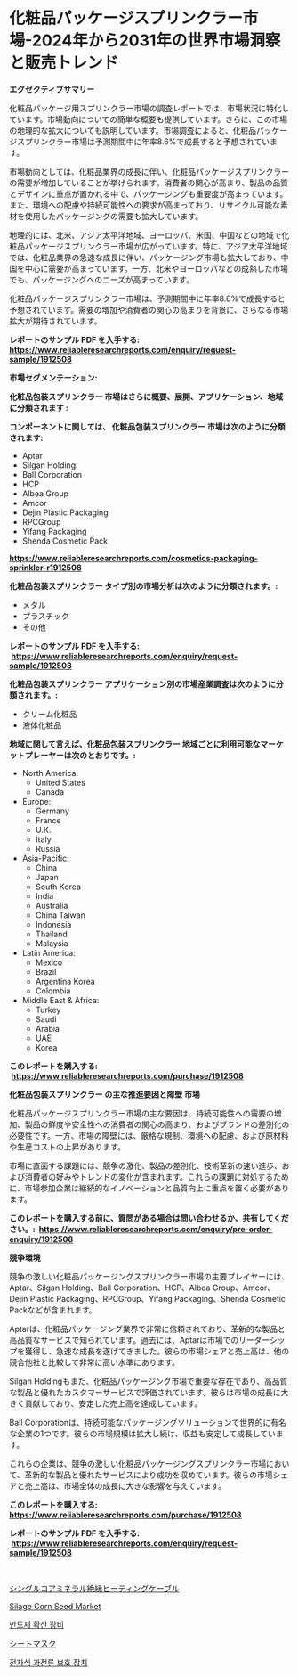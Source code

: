 <p><h1>化粧品パッケージスプリンクラー市場-2024年から2031年の世界市場洞察と販売トレンド</h1></p><p><strong>エグゼクティブサマリー</strong></p>
<p><p>化粧品パッケージ用スプリンクラー市場の調査レポートでは、市場状況に特化しています。市場動向についての簡単な概要も提供しています。さらに、この市場の地理的な拡大についても説明しています。市場調査によると、化粧品パッケージスプリンクラー市場は予測期間中に年率8.6%で成長すると予想されています。</p><p>市場動向としては、化粧品業界の成長に伴い、化粧品パッケージスプリンクラーの需要が増加していることが挙げられます。消費者の関心が高まり、製品の品質とデザインに重点が置かれる中で、パッケージングも重要度が高まっています。また、環境への配慮や持続可能性への要求が高まっており、リサイクル可能な素材を使用したパッケージングの需要も拡大しています。</p><p>地理的には、北米、アジア太平洋地域、ヨーロッパ、米国、中国などの地域で化粧品パッケージスプリンクラー市場が広がっています。特に、アジア太平洋地域では、化粧品業界の急速な成長に伴い、パッケージング市場も拡大しており、中国を中心に需要が高まっています。一方、北米やヨーロッパなどの成熟した市場でも、パッケージングへのニーズが高まっています。</p><p>化粧品パッケージスプリンクラー市場は、予測期間中に年率8.6%で成長すると予想されています。需要の増加や消費者の関心の高まりを背景に、さらなる市場拡大が期待されています。</p></p>
<p><strong>レポートのサンプル PDF を入手する: <a href="https://www.reliableresearchreports.com/enquiry/request-sample/1912508">https://www.reliableresearchreports.com/enquiry/request-sample/1912508</a></strong></p>
<p><strong>市場セグメンテーション:</strong></p>
<p><strong> 化粧品包装スプリンクラー 市場はさらに概要、展開、アプリケーション、地域に分類されます :</strong></p>
<p><strong>コンポーネントに関しては、 化粧品包装スプリンクラー 市場は次のように分類されます: &nbsp;</strong></p>
<p><ul><li>Aptar</li><li>Silgan Holding</li><li>Ball Corporation</li><li>HCP</li><li>Albea Group</li><li>Amcor</li><li>Dejin Plastic Packaging</li><li>RPCGroup</li><li>Yifang Packaging</li><li>Shenda Cosmetic Pack</li></ul></p>
<p><strong><a href="https://www.reliableresearchreports.com/cosmetics-packaging-sprinkler-r1912508">https://www.reliableresearchreports.com/cosmetics-packaging-sprinkler-r1912508</a></strong></p>
<p><strong> 化粧品包装スプリンクラー タイプ別の市場分析は次のように分類されます。:</strong></p>
<p><ul><li>メタル</li><li>プラスチック</li><li>その他</li></ul></p>
<p><strong>レポートのサンプル PDF を入手する: &nbsp;<a href="https://www.reliableresearchreports.com/enquiry/request-sample/1912508">https://www.reliableresearchreports.com/enquiry/request-sample/1912508</a></strong></p>
<p><strong> 化粧品包装スプリンクラー アプリケーション別の市場産業調査は次のように分類されます。:</strong></p>
<p><ul><li>クリーム化粧品</li><li>液体化粧品</li></ul></p>
<p><strong>地域に関して言えば、化粧品包装スプリンクラー 地域ごとに利用可能なマーケットプレーヤーは次のとおりです。:</strong></p>
<p><ul>
    <li>
        North America:
        <ul>
            <li>United States</li>
            <li>Canada</li>
        </ul>
    </li>
    <li>
        Europe:
        <ul>
            <li>Germany</li>
            <li>France</li>
            <li>U.K.</li>
            <li>Italy</li>
            <li>Russia</li>
        </ul>
    </li>
    <li>
        Asia-Pacific:
        <ul>
            <li>China</li>
            <li>Japan</li>
            <li>South Korea</li>
            <li>India</li>
            <li>Australia</li>
            <li>China Taiwan</li>
            <li>Indonesia</li>
            <li>Thailand</li>
            <li>Malaysia</li>
        </ul>
    </li>
    <li>
        Latin America:
        <ul>
            <li>Mexico</li>
            <li>Brazil</li>
            <li>Argentina Korea</li>
            <li>Colombia</li>
        </ul>
    </li>
    <li>
        Middle East & Africa:
        <ul>
            <li>Turkey</li>
            <li>Saudi</li>
            <li>Arabia</li>
            <li>UAE</li>
            <li>Korea</li>
        </ul>
    </li>
    </ul></p>
<p><strong>このレポートを購入する: &nbsp;<a href="https://www.reliableresearchreports.com/purchase/1912508">https://www.reliableresearchreports.com/purchase/1912508</a></strong></p>
<p><strong>化粧品包装スプリンクラー の主な推進要因と障壁 市場</strong></p>
<p><p>化粧品パッケージスプリンクラー市場の主な要因は、持続可能性への需要の増加、製品の鮮度や安全性への消費者の関心の高まり、およびブランドの差別化の必要性です。一方、市場の障壁には、厳格な規制、環境への配慮、および原材料や生産コストの上昇があります。</p><p>市場に直面する課題には、競争の激化、製品の差別化、技術革新の速い進歩、および消費者の好みやトレンドの変化が含まれます。これらの課題に対処するために、市場参加企業は継続的なイノベーションと品質向上に重点を置く必要があります。</p></p>
<p><strong>このレポートを購入する前に、質問がある場合は問い合わせるか、共有してください。:&nbsp; <a href="https://www.reliableresearchreports.com/enquiry/pre-order-enquiry/1912508">https://www.reliableresearchreports.com/enquiry/pre-order-enquiry/1912508</a></strong></p>
<p><strong>競争環境</strong></p>
<p><p>競争の激しい化粧品パッケージングスプリンクラー市場の主要プレイヤーには、Aptar、Silgan Holding、Ball Corporation、HCP、Albea Group、Amcor、Dejin Plastic Packaging、RPCGroup、Yifang Packaging、Shenda Cosmetic Packなどが含まれます。 </p><p>Aptarは、化粧品パッケージング業界で非常に信頼されており、革新的な製品と高品質なサービスで知られています。過去には、Aptarは市場でのリーダーシップを獲得し、急速な成長を遂げてきました。彼らの市場シェアと売上高は、他の競合他社と比較して非常に高い水準にあります。</p><p>Silgan Holdingもまた、化粧品パッケージング市場で重要な存在であり、高品質な製品と優れたカスタマーサービスで評価されています。彼らは市場の成長に大きく貢献しており、安定した売上高を達成しています。</p><p>Ball Corporationは、持続可能なパッケージングソリューションで世界的に有名な企業の1つです。彼らの市場規模は拡大し続け、収益も安定して成長しています。</p><p>これらの企業は、競争の激しい化粧品パッケージングスプリンクラー市場において、革新的な製品と優れたサービスにより成功を収めています。彼らの市場シェアと売上高は、市場全体の成長に大きな影響を与えています。</p></p>
<p><strong>このレポートを購入する: &nbsp; <a href="https://www.reliableresearchreports.com/purchase/1912508">https://www.reliableresearchreports.com/purchase/1912508</a></strong></p>
<p><strong>レポートのサンプル PDF を入手する: &nbsp;<a href="https://www.reliableresearchreports.com/enquiry/request-sample/1912508">https://www.reliableresearchreports.com/enquiry/request-sample/1912508</a></strong><strong></strong></p>
<p>&nbsp;</p>
<p><p><a href="https://github.com/avbqbctihcbe2/Market-Research-Report-List-2/blob/main/9107378113554.md">シングルコアミネラル絶縁ヒーティングケーブル</a></p><p><a href="https://issuu.com/reportprime-2/docs/silage-corn-seed-market-size-2030.pptx">Silage Corn Seed Market</a></p><p><a href="https://github.com/JosefaRice/Market-Research-Report-List-1/blob/main/8104414107740.md">반도체 확산 장비</a></p><p><a href="https://github.com/luffiazaza/Market-Research-Report-List-2/blob/main/2602779113555.md">シートマスク</a></p><p><a href="https://github.com/rustymarie2024/Market-Research-Report-List-1/blob/main/3475910124169.md">전자식 과전류 보호 장치</a></p></p>
